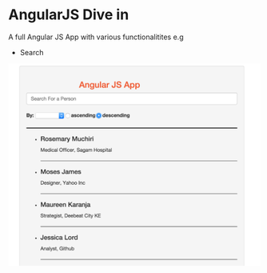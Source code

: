 # AngularJS Dive in
A full Angular JS App with various functionalitites e.g
* Search

![App Screenshot](https://github.com/denisKaranja/angular-js/blob/master/screenshots/app_screenshot.png?raw=true)

